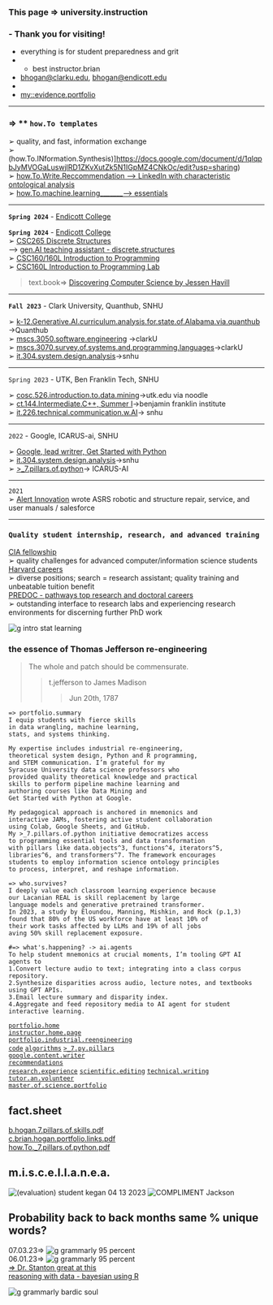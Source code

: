 ### This page => university.instruction  
### - Thank you for visiting!
- everything is for student preparedness and grit
- - best instructor.brian
- <bhogan@clarku.edu>, <bhogan@endicott.edu>
- 
- [my::evidence.portfolio](https://github.com/bbe2/portfolio)  

-------------
### => ** **`how.To templates`**  
➢ quality, and fast, information exchange  
➢ (how.To.INformation.Synthesis)]https://docs.google.com/document/d/1qlqpbJyMVOGaLuswjlRD1ZKvXutZk5N1IGpMZ4CNkOc/edit?usp=sharing)  
➢ [how.To.Write.Reccommendation --> LinkedIn with characteristic ontological analysis](https://docs.google.com/document/d/1gqxm7BhsH2d27BsuvaG3HDBu0CTQT2eVKzbjRxHLe34/edit?usp=sharing)   
➢ [how.To.machine.learning_______--> essentials](https://github.com/bbe2/instructor.brian/tree/how.To.machine.learning)  

--------

**`Spring 2024`**  - [Endicott College](https://www.endicott.edu/academics/schools/science-technology)  

**`Spring 2024`**  - [Endicott College](https://www.endicott.edu/academics/schools/science-technology)  
➢ [CSC265 Discrete Structures](https://drive.google.com/drive/folders/1yZuZDVAHF2KGzscsnqCXIlST7ILT5s-2?usp=sharing)  
--> [gen.AI teaching assistant - discrete.structures](https://colab.research.google.com/drive/1XSb8xHnzcm3lTSLU33eLKyyWGvPgGUfW?usp=sharing)  
➢ [CSC160/160L Introduction to Programming](https://drive.google.com/drive/folders/14iVp-KP-7vL2SS2eZ-ho_uMepw9YgfW2?usp=sharing)  
➢ [CSC160L Introduction to Programming Lab](https://drive.google.com/drive/folders/1MpfQ4lKIrIoMSWMPgjIkC9nE3mdwAQxj?usp=sharing)  
> text.book=> [Discovering Computer Science by Jessen Havill](https://www.discoveringcs.net/)  

--------

**`Fall 2023`**  - Clark University, Quanthub, SNHU 

➢ [k-12.Generative.AI.curriculum.analysis.for.state.of.Alabama.via.quanthub](https://github.com/bbe2/instructor.brian/tree/k.12.gen.ai.alabama) ->Quanthub  
➢ [mscs.3050.software.engineering](https://github.com/bbe2/instructor.brian/tree/mscs.3070.survey.of.systems.and.programming.languages) ->clarkU  
➢ [mscs.3070.survey.of.systems.and.programming.languages](https://github.com/bbe2/instructor.brian/tree/mscs.3070.survey.of.systems.and.programming.languages)->clarkU  
➢ [it.304.system.design.analysis](https://github.com/bbe2/instructor.brian/tree/it.304.fall.2023)->snhu  

--------

`Spring 2023` - UTK, Ben Franklin Tech, SNHU  

➢ [cosc.526.introduction.to.data.mining](https://github.com/bbe2/professor/tree/cosc.526.intro.to.data.Mining.utk.edu)->utk.edu via noodle  
➢ [ct.144.Intermediate.C++, Summer I](https://github.com/bbe2/professor/tree/ct.144.intermedat.C%2B%2B)->benjamin franklin institute  
➢ [it.226.technical.communication.w.AI](https://github.com/bbe2/professor/tree/it.226.technical.communication.w.ai)-> snhu  

--------

`2022` - Google, ICARUS-ai, SNHU  

➢ [Google, lead writrer, Get Started with Python](https://www.coursera.org/learn/get-started-with-python)  
➢ [it.304.system.design.analysis](https://github.com/bbe2/IT.304.Fall.2022)->snhu  
➢ [>_7.pillars.of.python](https://github.com/bbe2/instructor.brian/tree/7.pillars.of.python)-> ICARUS-AI  

--------

`2021`   
➢ [Alert Innovation](https://www.alertinnovation.com/) wrote ASRS robotic and structure repair, service, and user manuals  / salesforce  

---------

### **`Quality student internship, research, and advanced training`**   
[CIA fellowship](https://www.cia.gov/careers/student-programs/)  
➢ quality challenges for advanced computer/information science students   
[Harvard careers](https://sjobs.brassring.com/TGnewUI/Search/Home/Home?partnerid=25240&siteid=5341#home)  
➢ diverse positions; search = research assistant; quality training and unbeatable tuition benefit  
[PREDOC - pathways top research and doctoral careers](https://predoc.org/)  
➢ outstanding interface to research labs and experiencing research environments for discerning further PhD work  

![g intro stat learning](https://github.com/bbe2/instructor.brian/assets/59778456/48c1593c-efc1-4958-9785-73361e1c6b43)


### the essence of Thomas Jefferson re-engineering    
> The whole and patch should be commensurate.  
>> t.jefferson to James Madison  
>>> Jun 20th, 1787


```
=> portfolio.summary
I equip students with fierce skills
in data wrangling, machine learning,
stats, and systems thinking.

My expertise includes industrial re-engineering,
theoretical system design, Python and R programming,
and STEM communication. I’m grateful for my
Syracuse University data science professors who
provided quality theoretical knowledge and practical
skills to perform pipeline machine learning and
authoring courses like Data Mining and
Get Started with Python at Google.

My pedagogical approach is anchored in mnemonics and
interactive JAMs, fostering active student collaboration
using Colab, Google Sheets, and GitHub.
My >_7.pillars.of.python initiative democratizes access
to programming essential tools and data transformation
with pillars like data.objects^3, functions^4, iterators^5,
libraries^6, and transformers^7. The framework encourages
students to employ information science ontology principles
to process, interpret, and reshape information.

=> who.survives? 
I deeply value each classroom learning experience because
our Lacanian REAL is skill replacement by large
language models and generative pretrained transformer.
In 2023, a study by Eloundou, Manning, Mishkin, and Rock (p.1,3)
found that 80% of the US workforce have at least 10% of
their work tasks affected by LLMs and 19% of all jobs 
aving 50% skill replacement exposure. 

#=> what's.happening? -> ai.agents  
To help student mnemonics at crucial moments, I’m tooling GPT AI agents to  
1.Convert lecture audio to text; integrating into a class corpus repository.  
2.Synthesize disparities across audio, lecture notes, and textbooks using GPT APIs.  
3.Email lecture summary and disparity index.  
4.Aggregate and feed repository media to AI agent for student interactive learning.  

```  

[`portfolio.home`](https://github.com/bbe2/portfolio)  
[`instructor.home.page`](https://github.com/bbe2/instructor.brian)  
[`portfolio.industrial.reengineering`](https://github.com/bbe2/portfolio/tree/reengineering)  
[`code`](https://github.com/bbe2/portfolio/tree/code) [`algorithms`](https://github.com/bbe2/professor.full.brain/tree/algorithms) [`>_7.py.pillars`](https://github.com/bbe2/portfolio/tree/%3E_7_Pillars_of_Python)  
[`google.content.writer`](https://github.com/bbe2/portfolio/tree/tech_curriculum_an_GwG)  
[`recommendations`](https://github.com/bbe2/portfolio/tree/reference_recommend)    
[`research.experience`](https://github.com/bbe2/portfolio/tree/research_experience ) [`scientific.editing`](https://github.com/bbe2/portfolio/tree/scientific_edit) [`technical.writing`](https://github.com/bbe2/portfolio/tree/tech_write)  
[`tutor.an.volunteer`](https://github.com/bbe2/portfolio/tree/tutor_volunteer)  
[`master.of.science.portfolio`](https://github.com/bbe2/portfolio/tree/master_portfolio)  

## fact.sheet    
[b.hogan.7.pillars.of.skills.pdf](https://github.com/bbe2/instructor.brian/files/12529580/7.pillars.of.skills.pdf)  
[c.brian.hogan.portfolio.links.pdf](https://github.com/bbe2/instructor.brian/files/13191446/c.brian.hogan.portfolio.links.pdf)  
[how.To._7.pillars.of.python.pdf](https://github.com/bbe2/instructor.brian/files/13370832/how.To._7.pillars.of.python.pdf)  


## m.i.s.c.e.l.l.a.n.e.a.  
![(evaluation) student kegan 04 13 2023](https://github.com/bbe2/professor/assets/59778456/356cefc6-475e-472f-8b75-e23c5b5b38b9)
![COMPLIMENT Jackson](https://github.com/bbe2/professor/assets/59778456/55b15676-2ea6-490f-9bc1-86e85acf230a)  


## Probability back to back months same % unique words?  
07.03.23=> ![g grammarly 95 percent](https://github.com/bbe2/professor.full.brain/assets/59778456/ad5d8a3e-212d-43db-b0ed-3268f2f31e1a)  
06.01.23=> ![g grammarly 95 percent](https://github.com/bbe2/professor.full.brain/assets/59778456/ad5d8a3e-212d-43db-b0ed-3268f2f31e1a)  
[=> Dr. Stanton great at this](https://scholar.google.com/citations?hl=en&user=0UPnd6oAAAAJ)  
[reasoning with data - bayesian using R](https://www.amazon.com/Reasoning-Data-Introduction-Traditional-Statistics/dp/1462530265/ref=sr_1_1?crid=30HT063V488UM&keywords=stanton+statistics&qid=1694036862&sprefix=stanton+statistic%2Caps%2C125&sr=8-1)  

![g grammarly bardic soul](https://github.com/bbe2/instructor.brian/assets/59778456/03517759-f9c7-4f26-b956-c9ce02aa8157)  
